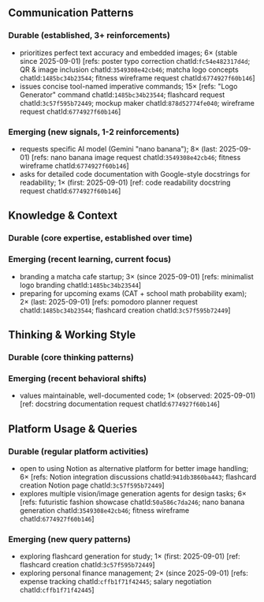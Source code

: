 ## Communication Patterns
### Durable (established, 3+ reinforcements)
- prioritizes perfect text accuracy and embedded images; 6× (stable since 2025-09-01) [refs: poster typo correction chatId:`fc54e482317d4d`; QR & image inclusion chatId:`3549308e42cb46`; matcha logo concepts chatId:`1485bc34b23544`; fitness wireframe request chatId:`6774927f60b146`]
- issues concise tool-named imperative commands; 15× [refs: "Logo Generator" command chatId:`1485bc34b23544`; flashcard request chatId:`3c57f595b72449`; mockup maker chatId:`878d52774fe040`; wireframe request chatId:`6774927f60b146`]

### Emerging (new signals, 1-2 reinforcements)
- requests specific AI model (Gemini "nano banana"); 8× (last: 2025-09-01) [refs: nano banana image request chatId:`3549308e42cb46`; fitness wireframe chatId:`6774927f60b146`]
- asks for detailed code documentation with Google-style docstrings for readability; 1× (first: 2025-09-01) [ref: code readability docstring request chatId:`6774927f60b146`]

## Knowledge & Context
### Durable (core expertise, established over time)

### Emerging (recent learning, current focus)
- branding a matcha cafe startup; 3× (since 2025-09-01) [refs: minimalist logo branding chatId:`1485bc34b23544`]
- preparing for upcoming exams (CAT + school math probability exam); 2× (last: 2025-09-01) [refs: pomodoro planner request chatId:`1485bc34b23544`; flashcard creation chatId:`3c57f595b72449`]

## Thinking & Working Style
### Durable (core thinking patterns)

### Emerging (recent behavioral shifts)
- values maintainable, well-documented code; 1× (observed: 2025-09-01) [ref: docstring documentation request chatId:`6774927f60b146`]

## Platform Usage & Queries
### Durable (regular platform activities)
- open to using Notion as alternative platform for better image handling; 6× [refs: Notion integration discussions chatId:`941db3860ba443`; flashcard creation Notion page chatId:`3c57f595b72449`]
- explores multiple vision/image generation agents for design tasks; 6× [refs: futuristic fashion showcase chatId:`50a586c7da246`; nano banana generation chatId:`3549308e42cb46`; fitness wireframe chatId:`6774927f60b146`]

### Emerging (new query patterns)
- exploring flashcard generation for study; 1× (first: 2025-09-01) [ref: flashcard creation chatId:`3c57f595b72449`]
- exploring personal finance management; 2× (since 2025-09-01) [refs: expense tracking chatId:`cffb1f71f42445`; salary negotiation chatId:`cffb1f71f42445`]